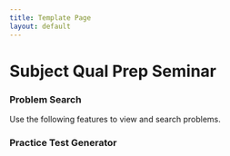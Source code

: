 ```yaml
---
title: Template Page
layout: default
---
```


<head>
    <link rel="problems-repository" href="complex">
    <script src="/scripts/problems.js" async defer></script>
</head>

# Subject Qual Prep Seminar

### Problem Search

Use the following features to view and search problems. 

<div problems-repository-xpath="//topics[Liouville and RiemannSurfaces]" problems-repository-searchable="//topics[Liouville and RiemannSurfaces]"></div>

### Practice Test Generator

<div problems-repository-practice-test="ABC-1Montel1Real1Liouville"></div>
